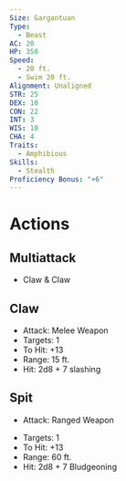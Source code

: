 ```yaml
---
Size: Gargantuan
Type:
  - Beast
AC: 20
HP: 350
Speed:
  - 20 ft.
  - Swim 20 ft.
Alignment: Unaligned
STR: 25
DEX: 10
CON: 22
INT: 3
WIS: 10
CHA: 4
Traits:
  - Amphibious
Skills:
  - Stealth
Proficiency Bonus: "+6"
---
```

# Actions
## Multiattack
* Claw & Claw
## Claw
* Attack: Melee Weapon
* Targets: 1
* To Hit: +13
* Range: 15 ft.
* Hit: 2d8 + 7 slashing
## Spit
- Attack: Ranged Weapon
* Targets: 1
* To Hit: +13
* Range: 60 ft.
* Hit: 2d8 + 7 Bludgeoning